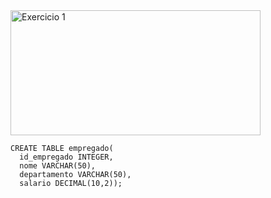 <img src="https://github.com/gabsdnker/Entra21/blob/07ada571ae314da002cfdd8072e6d2aff5d4e6b9/Banco%20de%20Dados/SQL/Exerc%C3%ADcios/Imagens/exercicio1sql.png" alt="Exercicio 1" width="400" height="200">
    
    CREATE TABLE empregado(
      id_empregado INTEGER,
      nome VARCHAR(50),
      departamento VARCHAR(50),
      salario DECIMAL(10,2));
